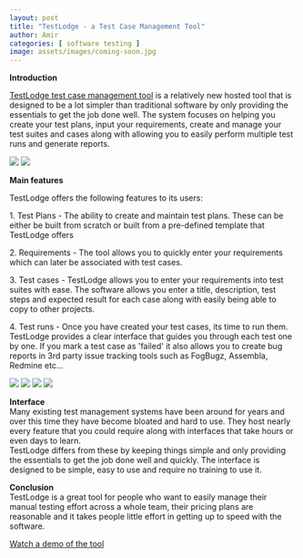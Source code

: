 ```yaml
---
layout: post
title: "TestLodge - a Test Case Management Tool"
author: Amir
categories: [ software testing ]
image: assets/images/coming-soon.jpg
---
```


**Introduction**

[TestLodge test case management tool](http://www.testlodge.com) is a relatively new hosted tool that is designed to be a lot simpler than traditional software by only providing the essentials to get the job done well. The system focuses on helping you create your test plans, input your requirements, create and manage your test suites and cases along with allowing you to easily perform multiple test runs and generate reports.

![](http://www.testingexcellence.com/wp-content/uploads/2017/01/desktop_wide-229x300.png) ![](http://www.testingexcellence.com/wp-content/uploads/2017/01/dashboard_narrow-181x300.png)

**Main features**

TestLodge offers the following features to its users:

1\. Test Plans - The ability to create and maintain test plans. These can be either be built from scratch or built from a pre-defined template that TestLodge offers

2\. Requirements - The tool allows you to quickly enter your requirements which can later be associated with test cases.

3\. Test cases - TestLodge allows you to enter your requirements into test suites with ease. The software allows you enter a title, description, test steps and expected result for each case along with easily being able to copy to other projects.

4\. Test runs - Once you have created your test cases, its time to run them. TestLodge provides a clear interface that guides you through each test one by one. If you mark a test case as 'failed' it also allows you to create bug reports in 3rd party issue tracking tools such as FogBugz, Assembla, Redmine etc...

![](http://www.testingexcellence.com/wp-content/uploads/2017/01/test_run_wide-240x300.png) ![](http://www.testingexcellence.com/wp-content/uploads/2017/01/run_show_narrow-184x300.png) ![](http://www.testingexcellence.com/wp-content/uploads/2017/01/run_index_wide-230x300.png) ![](http://www.testingexcellence.com/wp-content/uploads/2017/01/run_index_narrow-170x300.png)

**Interface**  
Many existing test management systems have been around for years and over this time they have become bloated and hard to use. They host nearly every feature that you could require along with interfaces that take hours or even days to learn.  
TestLodge differs from these by keeping things simple and only providing the essentials to get the job done well and quickly. The interface is designed to be simple, easy to use and require no training to use it.

**Conclusion**  
TestLodge is a great tool for people who want to easily manage their manual testing effort across a whole team, their pricing plans are reasonable and it takes people little effort in getting up to speed with the software.

[Watch a demo of the tool](https://www.youtube.com/watch?v=TVA7vVDzl54)